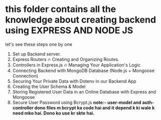 # this folder contains all the knowledge about creating backend using EXPRESS AND NODE JS

let's see these steps one by one

1. Set up Backend server.
2. Express Routers 🔥 Creating and Organizing Routes.
3. Controllers in Express.js 🔥 Managing Your Application's Logic
4. Connecting Backend with MongoDB Database (Node.js + Mongoose Connection)
5. Securing Your Private Data with Dotenv in our Backend App
6. Creating the User Schema & Model
7. Storing Registered User Data in an Online Database with Express and Mongoose
8. Secure User Password using Bcrypt.js
**note:- user-model and auth-controller dono files m bcrypt ka code hai and it depend k ki wale k need mko hai. Dono ko use kr skte hai.**
 